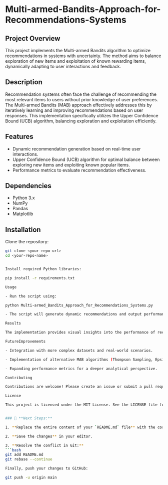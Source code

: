 # Multi-armed-Bandits-Approach-for-Recommendations-Systems

## Project Overview

This project implements the Multi-armed Bandits algorithm to optimize recommendations in systems with uncertainty. The method aims to balance exploration of new items and exploitation of known rewarding items, dynamically adapting to user interactions and feedback.

## Description

Recommendation systems often face the challenge of recommending the most relevant items to users without prior knowledge of user preferences. The Multi-armed Bandits (MAB) approach effectively addresses this by iteratively learning and improving recommendations based on user responses. This implementation specifically utilizes the Upper Confidence Bound (UCB) algorithm, balancing exploration and exploitation efficiently.

## Features

- Dynamic recommendation generation based on real-time user interactions.
- Upper Confidence Bound (UCB) algorithm for optimal balance between exploring new items and exploiting known popular items.
- Performance metrics to evaluate recommendation effectiveness.

## Dependencies

- Python 3.x
- NumPy
- Pandas
- Matplotlib

## Installation

Clone the repository:

```bash
git clone <your-repo-url>
cd <your-repo-name>


Install required Python libraries:

pip install -r requirements.txt

Usage

- Run the script using:

python Multi-armed_Bandits_Approach_for_Recommendations_Systems.py

- The script will generate dynamic recommendations and output performance metrics.

Results

The implementation provides visual insights into the performance of recommendations through plotted graphs, demonstrating the effectiveness of the MAB-UCB strategy.

FutureImprovements

- Integration with more complex datasets and real-world scenarios.

- Implementation of alternative MAB algorithms (Thompson Sampling, Epsilon-Greedy).

- Expanding performance metrics for a deeper analytical perspective.

Contributing

Contributions are welcome! Please create an issue or submit a pull request for improvements or bug fixes.

License

This project is licensed under the MIT License. See the LICENSE file for details.


### 🚀 **Next Steps:**

1. **Replace the entire content of your `README.md` file** with the corrected content above.

2. **Save the changes** in your editor.

3. **Resolve the conflict in Git:**
```bash
git add README.md
git rebase --continue

Finally, push your changes to GitHub:

git push -u origin main

